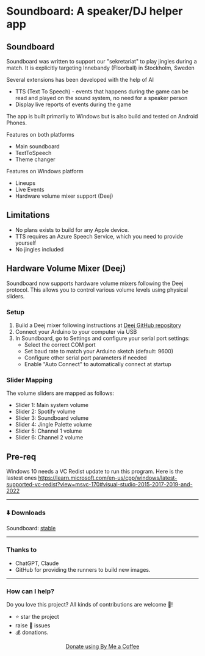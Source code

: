 # Soundboard: A speaker/DJ helper app 

## Soundboard

Soundboard was written to support our "sekretariat" to play jingles during a match. It is explicitly targeting Innebandy (Floorball) in Stockholm, Sweden

Several extensions has been developed with the help of AI
- TTS (Text To Speech) - events that happens during the game can be read and played on the sound system, no need for a speaker person
- Display live reports of events during the game

The app is built primarily to Windows but is also build and tested on Android Phones. 

Features on both platforms
- Main soundboard
- TextToSpeech
- Theme changer

Features on Windows platform
- Lineups
- Live Events
- Hardware volume mixer support (Deej)

## Limitations
- No plans exists to build for any Apple device.
- TTS requires an Azure Speech Service, which you need to provide yourself
- No jingles included

## Hardware Volume Mixer (Deej)
Soundboard now supports hardware volume mixers following the Deej protocol. This allows you to control 
various volume levels using physical sliders. 

### Setup
1. Build a Deej mixer following instructions at [Deej GitHub repository](https://github.com/omriharel/deej)
2. Connect your Arduino to your computer via USB
3. In Soundboard, go to Settings and configure your serial port settings:
   - Select the correct COM port
   - Set baud rate to match your Arduino sketch (default: 9600)
   - Configure other serial port parameters if needed
   - Enable "Auto Connect" to automatically connect at startup

### Slider Mapping
The volume sliders are mapped as follows:
- Slider 1: Main system volume
- Slider 2: Spotify volume
- Slider 3: Soundboard volume
- Slider 4: Jingle Palette volume
- Slider 5: Channel 1 volume
- Slider 6: Channel 2 volume

## Pre-req
Windows 10 needs a VC Redist update to run this program. 
Here is the lastest ones
https://learn.microsoft.com/en-us/cpp/windows/latest-supported-vc-redist?view=msvc-170#visual-studio-2015-2017-2019-and-2022

---------------------

### ⬇️ Downloads

Soundboard: [stable](https://github.com/morbo12/Soundboard/releases/latest)

---------------------
### Thanks to
- ChatGPT, Claude
- GitHub for providing the runners to build new images.

---------------------
### How can I help?
Do you love this project? All kinds of contributions are welcome 🙌!
 * ⭐️ star the project
 * raise 🐞 issues 
 * 💰 donations.

<p align="center">
  <a href="https://buymeacoffee.com/morbo12">Donate using By Me a Coffee</a>
</p>
